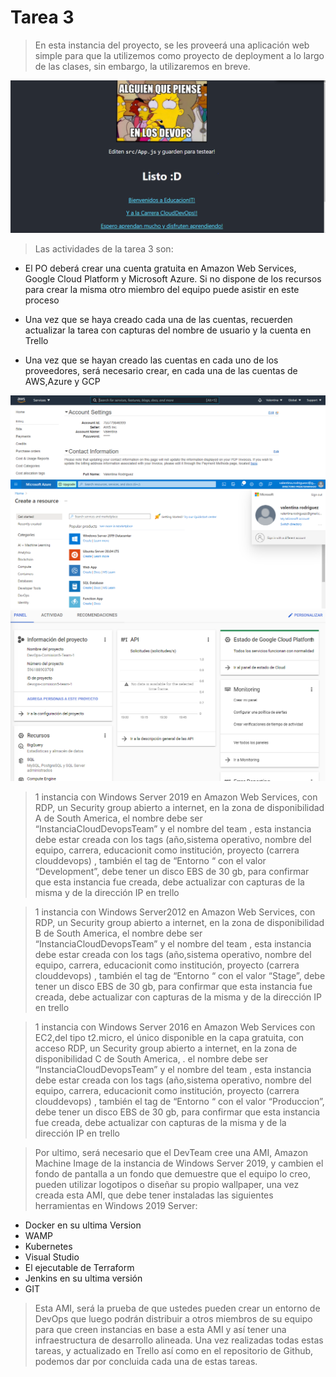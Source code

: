 # Tarea 3


>	En esta instancia del proyecto, se les proveerá una aplicación web simple para que la utilizemos como proyecto de deployment a lo largo de las clases, sin embargo, la utilizaremos en breve.

![proyecto.PNG](proyecto.PNG)

>	Las actividades de la tarea 3 son:

*	El PO deberá crear una cuenta gratuita en Amazon Web Services, Google Cloud Platform y Microsoft Azure. Si no dispone de los recursos para crear la misma otro miembro del equipo puede asistir en este proceso

*	Una vez que se haya creado cada una de las cuentas, recuerden actualizar la tarea con capturas del nombre de usuario y la cuenta en Trello

*	Una vez que se hayan creado las cuentas en cada uno de los proveedores, será necesario crear, en cada una de las cuentas de AWS,Azure y GCP

![aws.png](aws.png)
![azure.png](azure.png)
![Google_Cloud.png](Google_Cloud.png)
>	1 instancia con Windows Server 2019 en Amazon Web Services, con RDP, un Security group abierto a internet, en la zona de disponibilidad A de South America, el nombre debe ser “InstanciaCloudDevopsTeam” y el nombre del team , esta instancia debe estar creada con los tags (año,sistema operativo, nombre del equipo, carrera, educacionit como institución, proyecto (carrera clouddevops) , también el tag de “Entorno “ con el valor “Development”, debe tener un disco EBS de 30 gb,  para confirmar que esta instancia fue creada, debe actualizar con capturas de la misma y de la dirección IP en trello 

>	1 instancia con Windows Server2012  en Amazon Web Services, con RDP, un Security group abierto a internet, en la zona de disponibilidad B de South America, el nombre debe ser “InstanciaCloudDevopsTeam” y el nombre del team  , esta instancia debe estar creada con los tags (año,sistema operativo, nombre del equipo, carrera, educacionit como institución, proyecto (carrera clouddevops) , también el tag de “Entorno “ con el valor “Stage”, debe tener un disco EBS de 30 gb,  para confirmar que esta instancia fue creada, debe actualizar con capturas de la misma y de la dirección IP en trello

>	1 instancia con Windows Server 2016 en Amazon Web Services con EC2,del tipo t2.micro, el único disponible en la capa gratuita,  con acceso RDP, un Security group abierto a internet, en la zona de disponibilidad C de South America, . el nombre debe ser “InstanciaCloudDevopsTeam” y el nombre del team , esta instancia debe estar creada con los tags (año,sistema operativo, nombre del equipo, carrera, educacionit como institución, proyecto (carrera clouddevops) , también el tag de “Entorno “ con el valor “Produccion”, debe tener un disco EBS de 30 gb,  para confirmar que esta instancia fue creada, debe actualizar con capturas de la misma y de la dirección IP en trello 
	 

>	Por ultimo, será necesario que el DevTeam cree una AMI, Amazon Machine Image de la instancia de Windows Server 2019, y cambien el fondo de pantalla a un fondo que demuestre que el equipo lo creo, pueden utilizar logotipos o diseñar su propio wallpaper, una vez creada esta AMI, que debe tener instaladas las siguientes herramientas en Windows 2019 Server:

*	Docker en su ultima Version
*	WAMP
*	Kubernetes
*	Visual Studio
*	El ejecutable de Terraform
*	Jenkins en su ultima versión 
*	GIT

>  Esta AMI, será la prueba de que ustedes pueden crear un entorno de DevOps que luego podrán distribuir a otros miembros de su equipo para que creen instancias en base a esta AMI y así tener una infraestructura de desarrollo alineada.
Una vez realizadas todas estas tareas, y actualizado en Trello así como en el repositorio de Github, podemos dar por concluida cada una de estas tareas.
